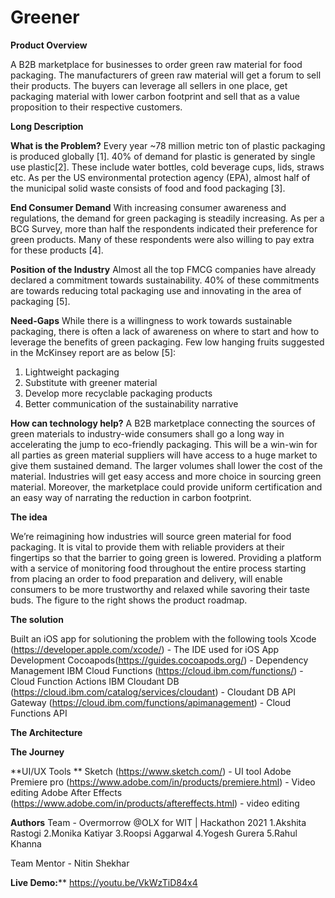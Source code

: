 # Greener

**Product Overview**

A B2B marketplace for businesses to order green raw material for food packaging. The manufacturers of green raw material will get a forum to sell their products. The buyers can leverage all sellers in one place, get packaging material with lower carbon footprint and sell that as a value proposition to their respective customers.

**Long Description**

**What is the Problem?**
Every year ~78 million metric ton of plastic packaging is produced globally [1]. 40% of demand for plastic is generated by single use plastic[2]. These include water bottles, cold beverage cups, lids, straws etc.
As per the US environmental protection agency (EPA), almost half of the municipal solid waste consists of food and food packaging [3].

**End Consumer Demand**
With increasing consumer awareness and regulations, the demand for green packaging is steadily increasing. As per a BCG Survey, more than half the respondents indicated their preference for green products. Many of these respondents were also willing to pay extra for these products [4].

**Position of the Industry**
Almost all the top FMCG companies have already declared a commitment towards sustainability. 40% of these commitments are towards reducing total packaging use and innovating in the area of packaging [5].

**Need-Gaps**
While there is a willingness to work towards sustainable packaging, there is often a lack of awareness on where to start and how to leverage the benefits of green packaging. 
Few low hanging fruits suggested in the McKinsey report are as below [5]:
  1. Lightweight packaging
  2. Substitute with greener material
  3. Develop more recyclable packaging products
  4. Better communication of the sustainability narrative



**How can technology help?**
A B2B marketplace connecting the sources of green materials to industry-wide consumers shall go a long way in accelerating the jump to eco-friendly packaging.
This will be a win-win for all parties as green material suppliers will have access to a huge market to give them sustained demand. The larger volumes shall lower the cost of the material. Industries will get easy access and more choice in sourcing green material.
Moreover, the marketplace could provide uniform certification and an easy way of narrating the reduction in carbon footprint.



**The idea**

We’re reimagining how industries will source green material for food packaging. 
It is vital to provide them with reliable providers at their fingertips so that the barrier to going green is lowered. Providing a platform with a service of monitoring food throughout the entire process starting from placing an order to food preparation and delivery, will enable consumers to be more trustworthy and relaxed while savoring their taste buds.
The figure to the right shows the product roadmap.


**The solution**

Built an iOS  app for solutioning the problem with the following tools
Xcode (https://developer.apple.com/xcode/) - The IDE used for iOS App Development
Cocoapods(https://guides.cocoapods.org/) - Dependency Management
IBM Cloud Functions (https://cloud.ibm.com/functions/) - Cloud Function Actions
IBM Cloudant DB (https://cloud.ibm.com/catalog/services/cloudant) - Cloudant DB 
API Gateway (https://cloud.ibm.com/functions/apimanagement) - Cloud Functions API


**The Architecture**


**The Journey**


**UI/UX Tools **
Sketch (https://www.sketch.com/) - UI tool 
Adobe Premiere pro (https://www.adobe.com/in/products/premiere.html) - Video editing
Adobe After Effects (https://www.adobe.com/in/products/aftereffects.html) - video editing

**Authors**
Team - Overmorrow @OLX for WIT | Hackathon 2021
  1.Akshita Rastogi
  2.Monika Katiyar 
  3.Roopsi Aggarwal
  4.Yogesh Gurera
  5.Rahul Khanna
  
Team Mentor - Nitin Shekhar 


**Live Demo:****
https://youtu.be/VkWzTiD84x4



